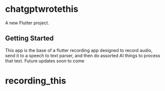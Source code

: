 # chatgptwrotethis

A new Flutter project.

## Getting Started

This app is the base of a flutter recording app designed to record audio, 
send it to a speech to text parser, and then do assorted AI things to 
process that text. Future updates soon to come

 # recording_this
